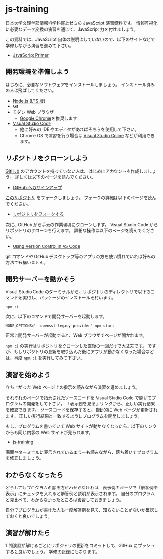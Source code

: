 # js-training

日本大学文理学部情報科学科尾上ゼミの JavaScript 演習資料です。
情報可視化に必要なデータ変換の演習を通じて、JavaScript 力を付けましょう。

この資料では、JavaScript 自体の説明はしていないので、以下のサイトなどで学修しながら演習を進めて下さい。

- [JavaScript Primer](https://jsprimer.net/)

## 開発環境を準備しよう

はじめに、必要なソフトウェアをインストールしましょう。
インストール済みの人は飛ばしてください。

- [Node.js (LTS 版)](https://nodejs.org/)
- Git
- モダン Web ブラウザ
  - [Google Chrome](https://www.google.com/chrome/)を推奨します
- [Visual Studio Code](https://azure.microsoft.com/products/visual-studio-code/)
  - 他に好みの IDE やエディタがあればそちらを使用して下さい。
  - Chrome OS で演習を行う場合は [Visual Studio Online](https://visualstudio.microsoft.com/services/visual-studio-online/) などが利用できます。

## リポジトリをクローンしよう

[GitHub](https://github.com/) のアカウントを持っていない人は、はじめにアカウントを作成しましょう。
詳しくは以下のページを読んでください。

- [GitHub へのサインアップ](https://docs.github.com/ja/get-started/signing-up-for-github/signing-up-for-a-new-github-account)

[このリポジトリ](https://github.com/likr/js-training) をフォークしましょう。
フォークの詳細は以下のページを読んでください。

- [リポジトリをフォークする](https://docs.github.com/ja/get-started/quickstart/fork-a-repo)

次に、GitHub から手元の作業環境にクローンします。
Visual Studio Code からリポジトリのクローンを行えます。
詳細な操作は以下のページを読んでください。

- [Using Version Control in VS Code](https://code.visualstudio.com/docs/editor/versioncontrol#_git-support)

git コマンドや GitHub デスクトップ等のアプリの方を使い慣れていれば好みの方法でも構いません。

## 開発サーバーを動かそう

Visual Studio Code のターミナルから、リポジトリのディレクトリで以下のコマンドを実行し、パッケージのインストールを行います。

```shell-session
npm ci
```

次に、以下のコマンドで開発サーバーを起動します。

```shell-session
NODE_OPTIONS='--openssl-legacy-provider' npm start
```

正常に開発サーバーが起動すると、Web ブラウザでページが開かれます。

`npm ci` の実行はリポジトリをクローンした直後の一回だけで大丈夫です。
ですが、もしリポジトリの更新を取り込んだ後にアプリが動かなくなった場合などは、再度 `npm ci` を実行してみて下さい。

## 演習を始めよう

立ち上がった Web ページ上の指示を読みながら演習を進めましょう。

それぞれのページで指示されたソースコードを Visual Studio Code で開いてプログラムの開発をして下さい。
「表示例を見る」リンクから、正しい実行結果を確認できます。
ソースコードを保存すると、自動的に Web ページが更新されます。
正しい実行結果と一致するようにプログラムを開発しましょう。

もし、プログラムを書いていて Web サイトが動かなくなったら、以下のリンクからも同じ内容の Web サイトが見られます。

- [js-training](https://js-training.vdslab.jp)

画面やターミナルに表示されているエラーも読みながら、落ち着いてプログラムを修正しましょう。

## わからなくなったら

どうしてもプログラムの書き方がわからなければ、表示例のページで「解答例を表示」にチェックを入れると解答例と説明が表示されます。
自分のプログラムと見比べて、わからなかったところは復習しておきましょう。

自分でプログラムが書けた人も一度解答例を見て、知らないことがないか確認しておくと良いでしょう。

## 演習が解けたら

1 問演習が解けるごとにリポジトリの更新をコミットして、GitHub にプッシュすると良いでしょう。
学修の記録にもなります。
